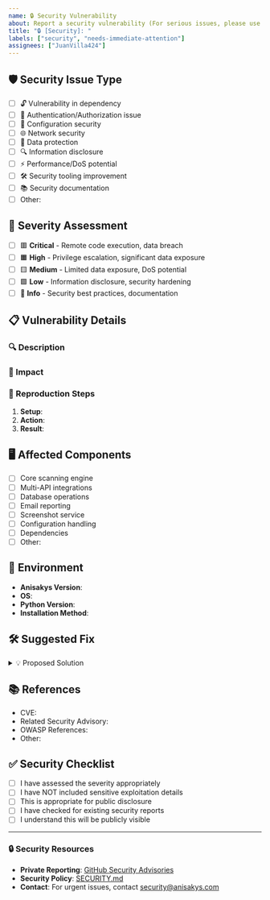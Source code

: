 ```yaml
---
name: 🔒 Security Vulnerability
about: Report a security vulnerability (For serious issues, please use private reporting)
title: "🔒 [Security]: "
labels: ["security", "needs-immediate-attention"]
assignees: ["JuanVilla424"]
---
```


<!--
🚨 SECURITY NOTICE 🚨

For CRITICAL security vulnerabilities, please DO NOT use public issues!
Instead, use GitHub's private vulnerability reporting:
https://github.com/JuanVilla424/anisakys/security/advisories

This template is for:
- Non-critical security improvements
- Security-related feature requests
- General security discussions
-->

## 🛡️ Security Issue Type

<!-- Select the type of security issue -->

- [ ] 🔓 Vulnerability in dependency
- [ ] 🔐 Authentication/Authorization issue
- [ ] 📝 Configuration security
- [ ] 🌐 Network security
- [ ] 💾 Data protection
- [ ] 🔍 Information disclosure
- [ ] ⚡ Performance/DoS potential
- [ ] 🛠️ Security tooling improvement
- [ ] 📚 Security documentation
- [ ] Other:

## 🎯 Severity Assessment

<!-- Help us understand the impact -->

- [ ] 🟥 **Critical** - Remote code execution, data breach
- [ ] 🟧 **High** - Privilege escalation, significant data exposure
- [ ] 🟨 **Medium** - Limited data exposure, DoS potential
- [ ] 🟩 **Low** - Information disclosure, security hardening
- [ ] 🔵 **Info** - Security best practices, documentation

## 📋 Vulnerability Details

<!-- Provide details about the security issue -->

### 🔍 Description

<!-- Clear description of the security issue -->

### 🎯 Impact

<!-- What could an attacker achieve? -->

### 🔄 Reproduction Steps

<!-- How to reproduce this issue (if safe to share) -->

1. **Setup**:
2. **Action**:
3. **Result**:

## 🖥️ Affected Components

<!-- Which parts of Anisakys are affected? -->

- [ ] Core scanning engine
- [ ] Multi-API integrations
- [ ] Database operations
- [ ] Email reporting
- [ ] Screenshot service
- [ ] Configuration handling
- [ ] Dependencies
- [ ] Other:

## 🔧 Environment

- **Anisakys Version**: <!-- e.g., 1.0.29 -->
- **OS**: <!-- e.g., Ubuntu 22.04 -->
- **Python Version**: <!-- e.g., 3.11.2 -->
- **Installation Method**: <!-- pip, docker, git clone -->

## 🛠️ Suggested Fix

<!-- If you have ideas for fixing this issue -->

<details>
<summary>💡 Proposed Solution</summary>

<!-- Your suggestions here -->

</details>

## 📚 References

<!-- Security advisories, CVEs, documentation -->

- CVE:
- Related Security Advisory:
- OWASP References:
- Other:

## ✅ Security Checklist

- [ ] I have assessed the severity appropriately
- [ ] I have NOT included sensitive exploitation details
- [ ] This is appropriate for public disclosure
- [ ] I have checked for existing security reports
- [ ] I understand this will be publicly visible

---

### 🔒 Security Resources

- **Private Reporting**: [GitHub Security Advisories](https://github.com/JuanVilla424/anisakys/security/advisories)
- **Security Policy**: [SECURITY.md](https://github.com/JuanVilla424/anisakys/blob/main/SECURITY.md)
- **Contact**: For urgent issues, contact security@anisakys.com

<!-- Thank you for helping keep Anisakys secure! 🙏 -->
